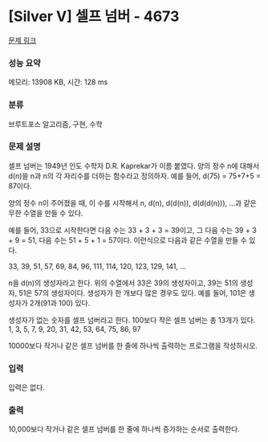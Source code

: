 # [Silver V] 셀프 넘버 - 4673 

[문제 링크](https://www.acmicpc.net/problem/4673) 

### 성능 요약

메모리: 13908 KB, 시간: 128 ms

### 분류

브루트포스 알고리즘, 구현, 수학

### 문제 설명

<p>셀프 넘버는 1949년 인도 수학자 D.R. Kaprekar가 이름 붙였다. 양의 정수 n에 대해서 d(n)을 n과 n의 각 자리수를 더하는 함수라고 정의하자. 예를 들어, d(75) = 75+7+5 = 87이다.</p>

<p>양의 정수 n이 주어졌을 때, 이 수를 시작해서 n, d(n), d(d(n)), d(d(d(n))), ...과 같은 무한 수열을 만들 수 있다. </p>

<p>예를 들어, 33으로 시작한다면 다음 수는 33 + 3 + 3 = 39이고, 그 다음 수는 39 + 3 + 9 = 51, 다음 수는 51 + 5 + 1 = 57이다. 이런식으로 다음과 같은 수열을 만들 수 있다.</p>

<p>33, 39, 51, 57, 69, 84, 96, 111, 114, 120, 123, 129, 141, ...</p>

<p>n을 d(n)의 생성자라고 한다. 위의 수열에서 33은 39의 생성자이고, 39는 51의 생성자, 51은 57의 생성자이다. 생성자가 한 개보다 많은 경우도 있다. 예를 들어, 101은 생성자가 2개(91과 100) 있다. </p>

<p>생성자가 없는 숫자를 셀프 넘버라고 한다. 100보다 작은 셀프 넘버는 총 13개가 있다. 1, 3, 5, 7, 9, 20, 31, 42, 53, 64, 75, 86, 97</p>

<p>10000보다 작거나 같은 셀프 넘버를 한 줄에 하나씩 출력하는 프로그램을 작성하시오.</p>

### 입력 

 <p>입력은 없다.</p>

### 출력 

 <p>10,000보다 작거나 같은 셀프 넘버를 한 줄에 하나씩 증가하는 순서로 출력한다.</p>

